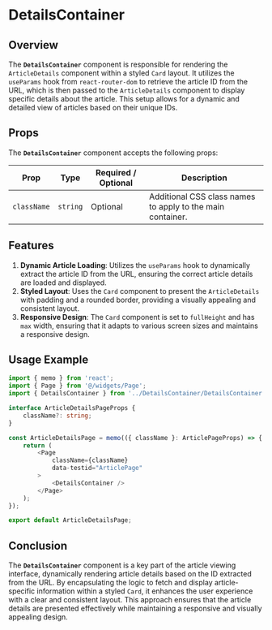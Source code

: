 # DetailsContainer

## Overview
The **`DetailsContainer`** component is responsible for rendering the `ArticleDetails` component within a styled `Card` layout. It utilizes the `useParams` hook from `react-router-dom` to retrieve the article ID from the URL, which is then passed to the `ArticleDetails` component to display specific details about the article. This setup allows for a dynamic and detailed view of articles based on their unique IDs.

## Props
The **`DetailsContainer`** component accepts the following props:

| Prop        | Type       | Required / Optional | Description                           |
|-------------|------------|----------------------|---------------------------------------|
| `className`  | `string`   | Optional             | Additional CSS class names to apply to the main container. |

## Features
1. **Dynamic Article Loading**: Utilizes the `useParams` hook to dynamically extract the article ID from the URL, ensuring the correct article details are loaded and displayed.
2. **Styled Layout**: Uses the `Card` component to present the `ArticleDetails` with padding and a rounded border, providing a visually appealing and consistent layout.
3. **Responsive Design**: The `Card` component is set to `fullHeight` and has `max` width, ensuring that it adapts to various screen sizes and maintains a responsive design.

## Usage Example
```typescript jsx
import { memo } from 'react';
import { Page } from '@/widgets/Page';
import { DetailsContainer } from '../DetailsContainer/DetailsContainer';

interface ArticleDetailsPageProps {
    className?: string;
}

const ArticleDetailsPage = memo(({ className }: ArticlePageProps) => {
    return (
        <Page
            className={className}
            data-testid="ArticlePage"
        >
            <DetailsContainer />
        </Page>
    );
});

export default ArticleDetailsPage;

```

## Conclusion
The **`DetailsContainer`**  component is a key part of the article viewing interface, dynamically rendering article details based on the ID extracted from the URL. By encapsulating the logic to fetch and display article-specific information within a styled `Card`, it enhances the user experience with a clear and consistent layout. This approach ensures that the article details are presented effectively while maintaining a responsive and visually appealing design.
